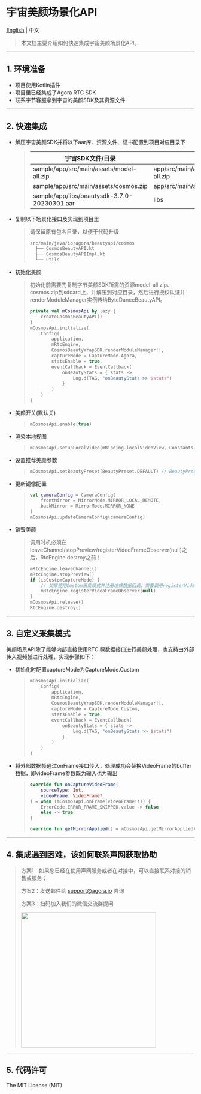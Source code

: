 # 宇宙美颜场景化API

[English](README.md) | 中文

> 本文档主要介绍如何快速集成宇宙美颜场景化API。
---

## 1. 环境准备

- 项目使用Kotlin插件
- 项目里已经集成了Agora RTC SDK
- 联系字节客服拿到宇宙的美颜SDK及其资源文件
---

## 2. 快速集成
- 解压宇宙美颜SDK并将以下aar库、资源文件、证书配置到项目对应目录下
  > | 宇宙SDK文件/目录                                   | 项目目录                                            |
  > |----------------------------------------------|-------------------------------------------------|
  > | sample/app/src/main/assets/model-all.zip     | app/src/main/assets/beauty_cosmos/model-all.zip |
  > | sample/app/src/main/assets/cosmos.zip        | app/src/main/assets/beauty_cosmos/cosmos.zip    |
  > | sample/app/libs/beautysdk-3.7.0-20230301.aar | libs                                            |

- 复制以下场景化接口及实现到项目里
  > 请保留原有包名目录，以便于代码升级
  > 
  > ```xml
  > src/main/java/io/agora/beautyapi/cosmos
  >   ├── CosmosBeautyAPI.kt
  >   ├── CosmosBeautyAPIImpl.kt
  >   └── utils
  >```

- 初始化美颜
  > 初始化前需要先复制字节美颜SDK所需的资源model-all.zip、cosmos.zip到sdcard上，并解压到对应目录，然后进行授权认证并renderModuleManager实例传给ByteDanceBeautyAPI。
  >
  > ```kotlin
  > private val mCosmosApi by lazy {
  >     createCosmosBeautyAPI()
  > }
  > mCosmosApi.initialize(
  >     Config(
  >         application,
  >         mRtcEngine,
  >         CosmosBeautyWrapSDK.renderModuleManager!!,
  >         captureMode = CaptureMode.Agora,
  >         statsEnable = true,
  >         eventCallback = EventCallback(
  >             onBeautyStats = { stats ->
  >                 Log.d(TAG, "onBeautyStats >> $stats")
  >             }
  >         )
  >     )
  > )
  > ```

- 美颜开关(默认关)
  > ```kotlin
  > mCosmosApi.enable(true)
  > ```

- 渲染本地视图
  > ```kotlin
  > mCosmosApi.setupLocalVideo(mBinding.localVideoView, Constants.RENDER_MODE_FIT)
  > ```

- 设置推荐美颜参数
  > ```kotlin
  > mCosmosApi.setBeautyPreset(BeautyPreset.DEFAULT) // BeautyPreset.CUSTOM：关闭推荐美颜参数
  > ```

- 更新镜像配置
  > ```kotlin
  > val cameraConfig = CameraConfig(
  >     frontMirror = MirrorMode.MIRROR_LOCAL_REMOTE,
  >     backMirror = MirrorMode.MIRROR_NONE
  > )
  > mCosmosApi.updateCameraConfig(cameraConfig)
  > ```

- 销毁美颜
  > 调用时机必须在leaveChannel/stopPreview/registerVideoFrameObserver(null)之后，RtcEngine.destroy之前！
  > 
  > ```kotlin
  > mRtcEngine.leaveChannel()
  > mRtcEngine.stopPreview()
  > if (isCustomCaptureMode) {
  >     // 如果使用Custom采集模式并注册过裸数据回调，需要调用registerVideoFrameObserver将observer置空
  >     mRtcEngine.registerVideoFrameObserver(null)
  > }
  > mCosmosApi.release()
  > RtcEngine.destroy()
  > ```
---

## 3. 自定义采集模式
美颜场景API除了能够内部直接使用RTC 祼数据接口进行美颜处理，也支持由外部传入视频帧进行处理，实现步骤如下：

- 初始化时配置captureMode为CaptureMode.Custom
  > ```kotlin
  > mCosmosApi.initialize(
  >     Config(
  >         application,
  >         mRtcEngine,
  >         CosmosBeautyWrapSDK.renderModuleManager!!,
  >         captureMode = CaptureMode.Custom,
  >         statsEnable = true,
  >         eventCallback = EventCallback(
  >             onBeautyStats = { stats ->
  >                 Log.d(TAG, "onBeautyStats >> $stats")
  >             }
  >         )
  >     )
  > )
  > ```
- 将外部数据帧通过onFrame接口传入，处理成功会替换VideoFrame的buffer数据，即videoFrame参数既为输入也为输出
  > ```kotlin
  > override fun onCaptureVideoFrame(
  >     sourceType: Int,
  >     videoFrame: VideoFrame?
  > ) = when (mCosmosApi.onFrame(videoFrame!!)) {
  >     ErrorCode.ERROR_FRAME_SKIPPED.value -> false
  >     else -> true
  > }
  > 
  > override fun getMirrorApplied() = mCosmosApi.getMirrorApplied()
  > ```
---

## 4. 集成遇到困难，该如何联系声网获取协助

> 方案1：如果您已经在使用声网服务或者在对接中，可以直接联系对接的销售或服务；
>
> 方案2：发送邮件给 [support@agora.io](mailto:support@agora.io) 咨询
>
> 方案3：扫码加入我们的微信交流群提问
>
> <img src="https://download.agora.io/demo/release/SDHY_QA.jpg" width="360" height="360">
---

## 5. 代码许可

The MIT License (MIT)